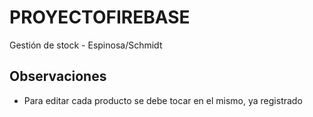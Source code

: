 # PROYECTOFIREBASE

Gestión de stock - Espinosa/Schmidt

## Observaciones

- Para editar cada producto se debe tocar en el mismo, ya registrado

